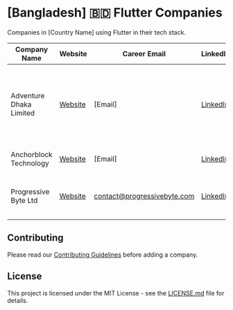 # [Bangladesh] 🇧🇩 Flutter Companies

Companies in [Country Name] using Flutter in their tech stack.

| Company Name            | Website                                           | Career Email                | LinkedIn                                                      | Flutter Usage        | Location                                                                                               |
| ----------------------- | ------------------------------------------------- | --------------------------- | ------------------------------------------------------------- | -------------------- | ------------------------------------------------------------------------------------------------------ |
| Adventure Dhaka Limited | [Website](https://adventurekk.com/company/about/) | [Email]                     | [LinkedIn](https://www.linkedin.com/company/adventuredhaka/)  | Enterprise Solutions | Head Office: Autograph Tower, 67-68, Kemal Ataturk Avenue, Banani, 17th & 8th Floor, Dhaka, Dhaka 1213 |
| Anchorblock Technology  | [Website](https://anchorblock.ai/)                | [Email]                     | [LinkedIn](https://www.linkedin.com/company/anchorblock/)     | Service Based        | Block C House, 57 Rd Number 4, Dhaka 1213                                                              |
| Progressive Byte Ltd    | [Website](https://progressivebyte.com/)           | contact@progressivebyte.com | [LinkedIn](https://www.linkedin.com/company/progressive-byte) | Service Based        | J-14, Kazi Nazrul Islam Road, Mohammadpur, Dhaka, 1207                                                 |

## Contributing

Please read our [Contributing Guidelines](/CONTRIBUTING.md) before adding a company.

## License

This project is licensed under the MIT License - see the [LICENSE.md](/LICENSE.md) file for details.
